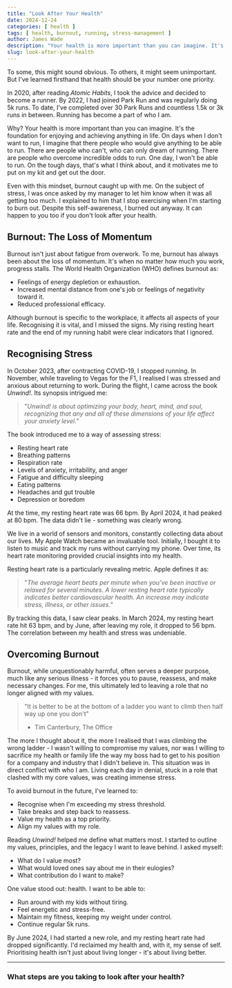 ```yaml
---
title: "Look After Your Health"
date: 2024-12-24
categories: [ health ]
tags: [ health, burnout, running, stress-management ]
author: James Wade
description: "Your health is more important than you can imagine. It's the foundation for enjoying and achieving anything in life."
slug: look-after-your-health
---
```


To some, this might sound obvious. To others, it might seem unimportant. But I've learned firsthand that health should
be your number one priority.

In 2020, after reading *Atomic Habits*, I took the advice and decided to become a runner. By 2022, I had joined Park Run
and was regularly doing 5k runs. To date, I've completed over 30 Park Runs and countless 1.5k or 3k runs in between.
Running has become a part of who I am.

Why? Your health is more important than you can imagine. It's the foundation for enjoying and achieving anything in
life. On days when I don't want to run, I imagine that there people who would give anything to be able to run. There are
people who can't, who can only dream of running. There are people who overcome incredible odds to run. One day, I won't
be able to run. On the tough days, that's what I think about, and it motivates me to put on my kit and get out the door.

Even with this mindset, burnout caught up with me. On the subject of stress, I was once asked by my manager to let him
know when it was all getting too much. I explained to him that I stop exercising when I'm starting to burn out. Despite
this self-awareness, I burned out anyway. It can happen to you too if you don't look after your health.

## Burnout: The Loss of Momentum

Burnout isn't just about fatigue from overwork. To me, burnout has always been about the loss of momentum. It's when no
matter how much you work, progress stalls. The World Health Organization (WHO) defines burnout as:

- Feelings of energy depletion or exhaustion.
- Increased mental distance from one's job or feelings of negativity toward it.
- Reduced professional efficacy.

Although burnout is specific to the workplace, it affects all aspects of your life. Recognising it is vital, and I
missed the signs. My rising resting heart rate and the end of my running habit were clear indicators that I ignored.

## Recognising Stress

In October 2023, after contracting COVID-19, I stopped running. In November, while traveling to Vegas for the F1, I
realised I was stressed and anxious about returning to work. During the flight, I came across the book *Unwind!*. Its
synopsis intrigued me:

> "*Unwind! is about optimizing your body, heart, mind, and soul, recognizing that any and all of these dimensions of
your life affect your anxiety level.*"

The book introduced me to a way of assessing stress:

- Resting heart rate
- Breathing patterns
- Respiration rate
- Levels of anxiety, irritability, and anger
- Fatigue and difficulty sleeping
- Eating patterns
- Headaches and gut trouble
- Depression or boredom

At the time, my resting heart rate was 66 bpm. By April 2024, it had peaked at 80 bpm. The data didn't lie - something
was clearly wrong.

We live in a world of sensors and monitors, constantly collecting data about our lives. My Apple Watch became an
invaluable tool. Initially, I bought it to listen to music and track my runs without carrying my phone. Over time, its
heart rate monitoring provided crucial insights into my health.

Resting heart rate is a particularly revealing metric. Apple defines it as:

> "*The average heart beats per minute when you've been inactive or relaxed for several minutes. A lower resting heart
rate typically indicates better cardiovascular health. An increase may indicate stress, illness, or other issues.*"

By tracking this data, I saw clear peaks. In March 2024, my resting heart rate hit 63 bpm, and by June, after leaving my
role, it dropped to 56 bpm. The correlation between my health and stress was undeniable.

## Overcoming Burnout

Burnout, while unquestionably harmful, often serves a deeper purpose, much like any serious illness - it forces you to
pause, reassess, and make necessary changes. For me, this ultimately led to leaving a role that no longer aligned with
my values.

> "It is better to be at the bottom of a ladder you want to climb then half way up one you don't"
> - Tim Canterbury, The Office

The more I thought about it, the more I realised that I was climbing the wrong ladder - I wasn't willing to compromise
my values, nor was I willing to sacrifice my health or family life the way my boss had to get to his position for a
company and industry that I didn't believe in. This situation was in direct conflict with who I am. Living each day in
denial, stuck in a role that clashed with my core values, was creating immense stress.

To avoid burnout in the future, I've learned to:

- Recognise when I'm exceeding my stress threshold.
- Take breaks and step back to reassess.
- Value my health as a top priority.
- Align my values with my role.

Reading *Unwind!* helped me define what matters most. I started to outline my values, principles, and the legacy I want
to leave behind. I asked myself:

- What do I value most?
- What would loved ones say about me in their eulogies?
- What contribution do I want to make?

One value stood out: health. I want to be able to:

- Run around with my kids without tiring.
- Feel energetic and stress-free.
- Maintain my fitness, keeping my weight under control.
- Continue regular 5k runs.

By June 2024, I had started a new role, and my resting heart rate had dropped significantly. I'd reclaimed my health
and, with it, my sense of self. Prioritising health isn't just about living longer - it's about living better.

---

### What steps are you taking to look after your health?

